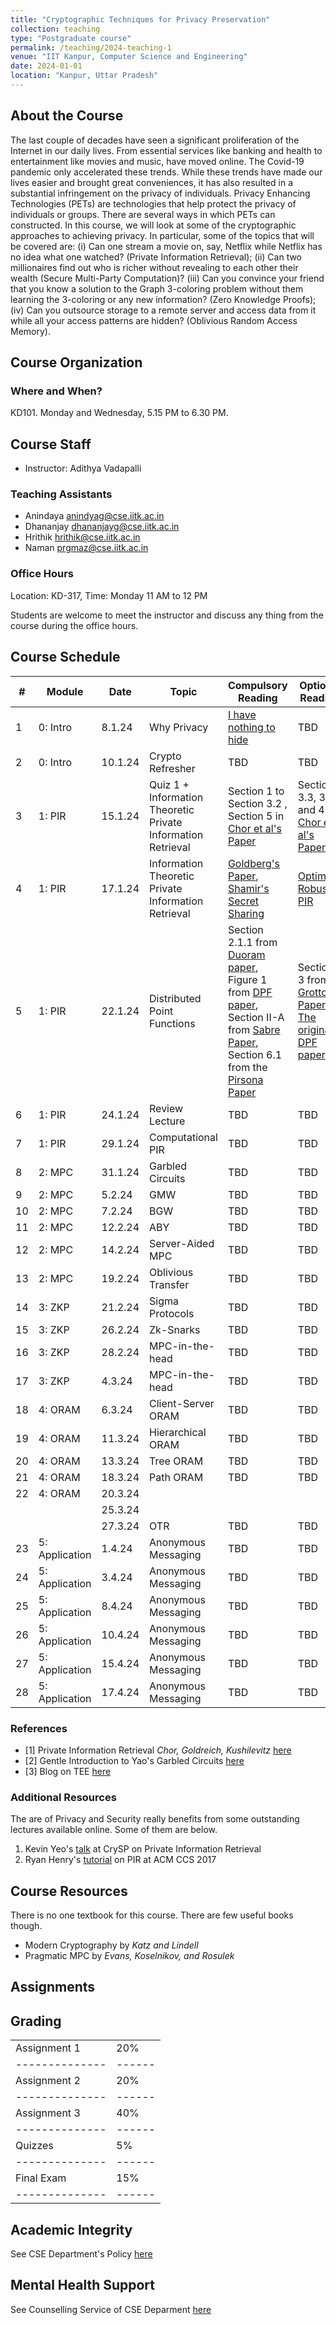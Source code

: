 ```yaml
---
title: "Cryptographic Techniques for Privacy Preservation"
collection: teaching
type: "Postgraduate course"
permalink: /teaching/2024-teaching-1
venue: "IIT Kanpur, Computer Science and Engineering"
date: 2024-01-01
location: "Kanpur, Uttar Pradesh"
---
```

About the Course
-------------------------
The last couple of decades have seen a significant proliferation of the Internet in our daily lives. From essential services like banking and health to entertainment like movies and music, have moved online. The Covid-19 pandemic only accelerated these trends. While these trends have made our lives easier and brought great conveniences, it has also resulted in a substantial infringement on the privacy of individuals. Privacy Enhancing Technologies (PETs) are technologies that help protect the privacy of individuals or groups. There are several ways in which PETs can constructed. In this course, we will look at some of the cryptographic approaches to achieving privacy. In particular, some of the topics that will be covered are: (i) Can one stream a movie on, say, Netflix while Netflix has no idea what one watched? (Private Information Retrieval); (ii) Can two millionaires find out who is richer without revealing to each other their wealth (Secure Multi-Party Computation)? (iii) Can you convince your friend that you know a solution to the Graph 3-coloring problem without them learning the 3-coloring or any new information? (Zero Knowledge Proofs); (iv) Can you outsource storage to a remote server and access data from it while all your access patterns are hidden? (Oblivious Random Access Memory).


Course Organization
-----------------------

### Where and When?
KD101. Monday and Wednesday, 5.15 PM to 6.30 PM.

## Course Staff
- Instructor: Adithya Vadapalli

### Teaching Assistants
- Anindaya anindyag@cse.iitk.ac.in
- Dhananjay dhananjayg@cse.iitk.ac.in
- Hrithik hrithik@cse.iitk.ac.in
- Naman prgmaz@cse.iitk.ac.in

### Office Hours
Location: KD-317, Time: Monday 11 AM to 12 PM 

Students are welcome to meet the instructor and discuss any thing from the course during the office hours.

Course Schedule
------------------------------

| #  | Module      | Date     | Topic                  | Compulsory Reading | Optional Reading | Lecture Material |
|----|-------------|----------|------------------------|--------------------|------------------|------------------|
| 1  | 0: Intro     | 8.1.24   | Why Privacy            | [I have nothing to hide](https://scholarship.law.gwu.edu/cgi/viewcontent.cgi?article=1159&context=faculty_publications) | TBD              | TBD              |
| 2  | 0: Intro     | 10.1.24  | Crypto Refresher       | TBD                | TBD               | TBD              |
| 3  | 1: PIR       | 15.1.24  | Quiz 1 + Information  Theoretic Private Information Retrieval                  | Section 1 to Section 3.2 , Section 5 in [Chor et al's Paper](https://madhu.seas.harvard.edu/papers/1995/pir-journ.pdf)                | Section 3.3, 3.4, and 4 [Chor et al's Paper](https://madhu.seas.harvard.edu/papers/1995/pir-journ.pdf)               | TBD              |
| 4  | 1: PIR       | 17.1.24  | Information  Theoretic Private Information Retrieval                     | [Goldberg's Paper](https://cypherpunks.ca/~iang/pubs/robustpir.pdf), [Shamir's Secret Sharing](https://www.youtube.com/watch?v=iFY5SyY3IMQ&t=7)               | [Optimally Robust PIR](https://eprint.iacr.org/2012/083.pdf)               | TBD              |
| 5  | 1: PIR       | 22.1.24  | Distributed Point Functions          | Section 2.1.1 from [Duoram paper](https://eprint.iacr.org/2022/1747.pdf), Figure 1 from [DPF paper](https://eprint.iacr.org/2018/707.pdf), Section II-A from [Sabre Paper](https://ieeexplore.ieee.org/stamp/stamp.jsp?tp=&arnumber=9833601), Section 6.1 from the [Pirsona Paper](https://petsymposium.org/popets/2021/popets-2021-0059.pdf)   | Section 3 from [Grotto Paper](https://eprint.iacr.org/2022/1747.pdf) , [The original DPF paper](https://dl.acm.org/doi/pdf/10.1145/2976749.2978429)          | TBD              |
| 6  | 1: PIR       | 24.1.24  | Review Lecture                   | TBD                | TBD               | TBD              |
| 7  | 1: PIR       | 29.1.24  | Computational PIR        | TBD                | TBD               | TBD              |
| 8  | 2: MPC       | 31.1.24  | Garbled Circuits       | TBD                | TBD               | TBD              |
| 9  | 2: MPC       | 5.2.24   | GMW                    | TBD                | TBD               | TBD              |
| 10 | 2: MPC       | 7.2.24   | BGW                    | TBD                | TBD               | TBD              |
| 11 | 2: MPC       | 12.2.24  | ABY                    | TBD                | TBD               | TBD              |
| 12 | 2: MPC       | 14.2.24  | Server-Aided MPC       | TBD                | TBD               | TBD              |
| 13 | 2: MPC       | 19.2.24  | Oblivious Transfer     | TBD                | TBD               | TBD              |
| 14 | 3: ZKP       | 21.2.24  | Sigma Protocols        | TBD                | TBD               | TBD              |
| 15 | 3: ZKP       | 26.2.24  | Zk-Snarks              | TBD                | TBD               | TBD              |
| 16 | 3: ZKP       | 28.2.24  | MPC-in-the-head        | TBD                | TBD               | TBD              |
| 17 | 3: ZKP       | 4.3.24   | MPC-in-the-head        | TBD                | TBD               | TBD              |
| 18 | 4: ORAM      | 6.3.24   | Client-Server ORAM     | TBD                | TBD               | TBD              |
| 19 | 4: ORAM      | 11.3.24  | Hierarchical ORAM      | TBD                | TBD               | TBD              |
| 20 | 4: ORAM      | 13.3.24  | Tree ORAM              | TBD                | TBD               | TBD              |
| 21 | 4: ORAM      | 18.3.24  | Path ORAM              | TBD                 | TBD              | TBD              |
| 22 | 4: ORAM        | 20.3.24  |                      |                     |                  |               |
|    |                | 25.3.24 |                       |                     |                  |               |
|    |                | 27.3.24 | OTR                    | TBD                | TBD              | TBD              |
| 23 | 5: Application | 1.4.24  | Anonymous Messaging    | TBD                | TBD              | TBD              |
| 24 | 5: Application | 3.4.24  | Anonymous Messaging    | TBD                | TBD              | TBD              |
| 25 | 5: Application | 8.4.24  | Anonymous Messaging    | TBD                | TBD              | TBD              |
| 26 | 5: Application | 10.4.24  | Anonymous Messaging    | TBD                | TBD              | TBD              |
| 27 | 5: Application | 15.4.24  | Anonymous Messaging    | TBD                | TBD              | TBD              |
| 28 | 5: Application | 17.4.24  | Anonymous Messaging    | TBD                | TBD              | TBD              |

### References

- [1] Private Information Retrieval  _Chor, Goldreich, Kushilevitz_   [here](https://dl.acm.org/doi/pdf/10.1145/293347.293350)
- [2] Gentle Introduction to Yao's Garbled Circuits [here](https://web.mit.edu/sonka89/www/papers/2017ygc.pdf)
- [3] Blog on TEE [here](https://sergioprado.blog/introduction-to-trusted-execution-environment-tee-arm-trustzone/)


### Additional Resources

The are of Privacy and Security really benefits from some outstanding lectures available online. Some of them are below. 
1. Kevin Yeo's [talk](https://www.youtube.com/watch?v=8eqJztvaT1w) at CrySP on Private Information Retrieval 
2. Ryan Henry's [tutorial](https://www.youtube.com/watch?v=XEYwMPwPxNI&t=450s) on PIR at ACM CCS 2017




Course Resources
------------------------
There is no one textbook for this course. There are few useful books though. 
- Modern Cryptography by _Katz and Lindell_
- Pragmatic MPC by _Evans, Koselnikov, and Rosulek_

Assignments
----------------------------





Grading
-----------------------------

|              |      | 
|--------------|------|
|Assignment 1  | 20%  | 
|--------------|------|
|Assignment 2  | 20%  | 
|--------------|------|
|Assignment 3  | 40%  | 
|--------------|------|
|Quizzes       | 5%   |
|--------------|------|
|Final Exam    | 15%  |  
|--------------|------|



Academic Integrity
---------------------------
See CSE Department's Policy [here](https://www.cse.iitk.ac.in/pages/AntiCheatingPolicy.html)

Mental Health Support
---------------------------
See Counselling Service of CSE Deparment [here](https://www.cse.iitk.ac.in/pages/Counselling.html)
